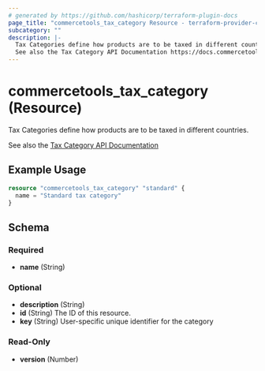 ```yaml
---
# generated by https://github.com/hashicorp/terraform-plugin-docs
page_title: "commercetools_tax_category Resource - terraform-provider-commercetools"
subcategory: ""
description: |-
  Tax Categories define how products are to be taxed in different countries.
  See also the Tax Category API Documentation https://docs.commercetools.com/api/projects/taxCategories
---
```


# commercetools_tax_category (Resource)

Tax Categories define how products are to be taxed in different countries.

See also the [Tax Category API Documentation](https://docs.commercetools.com/api/projects/taxCategories)

## Example Usage

```terraform
resource "commercetools_tax_category" "standard" {
  name = "Standard tax category"
}
```

<!-- schema generated by tfplugindocs -->
## Schema

### Required

- **name** (String)

### Optional

- **description** (String)
- **id** (String) The ID of this resource.
- **key** (String) User-specific unique identifier for the category

### Read-Only

- **version** (Number)


